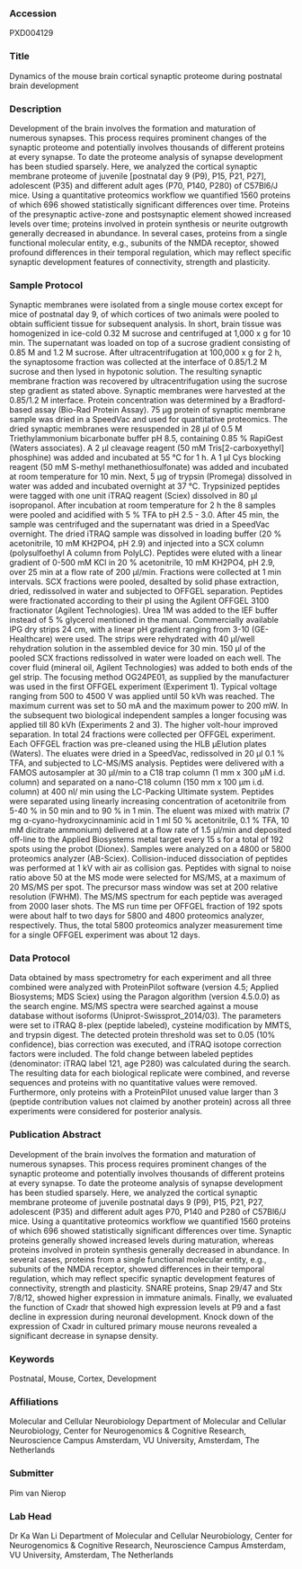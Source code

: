 ### Accession
PXD004129

### Title
Dynamics of the mouse brain cortical synaptic proteome during postnatal brain development

### Description
Development of the brain involves the formation and maturation of numerous synapses. This process requires prominent changes of the synaptic proteome and potentially involves thousands of different proteins at every synapse. To date the proteome analysis of synapse development has been studied sparsely. Here, we analyzed the cortical synaptic membrane proteome of juvenile [postnatal day 9 (P9), P15, P21, P27], adolescent (P35) and different adult ages (P70, P140, P280) of C57Bl6/J mice. Using a quantitative proteomics workflow we quantified 1560 proteins of which 696 showed statistically significant differences over time. Proteins of the presynaptic active-zone and postsynaptic element showed increased levels over time; proteins involved in protein synthesis or neurite outgrowth generally decreased in abundance. In several cases, proteins from a single functional molecular entity, e.g., subunits of the NMDA receptor, showed profound differences in their temporal regulation, which may reflect specific synaptic development features of connectivity, strength and plasticity.

### Sample Protocol
Synaptic membranes were isolated from a single mouse cortex except for mice of postnatal day 9, of which cortices of two animals were pooled to obtain sufficient tissue for subsequent analysis. In short, brain tissue was homogenized in ice-cold 0.32 M sucrose and centrifuged at 1,000 x g for 10 min. The supernatant was loaded on top of a sucrose gradient consisting of 0.85 M and 1.2 M sucrose. After ultracentrifugation at 100,000 x g for 2 h, the synaptosome fraction was collected at the interface of 0.85/1.2 M sucrose and then lysed in hypotonic solution. The resulting synaptic membrane fraction was recovered by ultracentrifugation using the sucrose step gradient as stated above. Synaptic membranes were harvested at the 0.85/1.2 M interface. Protein concentration was determined by a Bradford-based assay (Bio-Rad Protein Assay). 75 µg protein of synaptic membrane sample was dried in a SpeedVac and used for quantitative proteomics. The dried synaptic membranes were resuspended in 28 µl of 0.5 M Triethylammonium bicarbonate buffer pH 8.5, containing 0.85 % RapiGest (Waters associates). A 2 µl cleavage reagent (50 mM Tris[2-carboxyethyl] phosphine) was added and incubated at 55 °C for 1 h. A 1 µl Cys blocking reagent (50 mM S-methyl methanethiosulfonate) was added and incubated at room temperature for 10 min. Next, 5 µg of trypsin (Promega) dissolved in water was added and incubated overnight at 37 °C. Trypsinized peptides were tagged with one unit iTRAQ reagent (Sciex) dissolved in 80 µl isopropanol. After incubation at room temperature for 2 h the 8 samples were pooled and acidified with 5 % TFA to pH 2.5 - 3.0. After 45 min, the sample was centrifuged and the supernatant was dried in a SpeedVac overnight. The dried iTRAQ sample was dissolved in loading buffer (20 % acetonitrile, 10 mM KH2PO4, pH 2.9) and injected into a SCX column (polysulfoethyl A column from PolyLC). Peptides were eluted with a linear gradient of 0-500 mM KCl in 20 % acetonitrile, 10 mM KH2PO4, pH 2.9, over 25 min at a flow rate of 200 µl/min. Fractions were collected at 1 min intervals. SCX fractions were pooled, desalted by solid phase extraction, dried, redissolved in water and subjected to OFFGEL separation. Peptides were fractionated according to their pI using the Agilent OFFGEL 3100 fractionator (Agilent Technologies). Urea 1M was added to the IEF buffer instead of 5 % glycerol mentioned in the manual. Commercially available IPG dry strips 24 cm, with a linear pH gradient ranging from 3-10 (GE-Healthcare) were used. The strips were rehydrated with 40 µl/well rehydration solution in the assembled device for 30 min. 150 µl of the pooled SCX fractions redissolved in water were loaded on each well. The cover fluid (mineral oil, Agilent Technologies) was added to both ends of the gel strip. The focusing method OG24PE01, as supplied by the manufacturer was used in the first OFFGEL experiment (Experiment 1). Typical voltage ranging from 500 to 4500 V was applied until 50 kVh was reached. The maximum current was set to 50 mA and the maximum power to 200 mW. In the subsequent two biological independent samples a longer focusing was applied till 80 kVh (Experiments 2 and 3). The higher volt-hour improved separation. In total 24 fractions were collected per OFFGEL experiment. Each OFFGEL fraction was pre-cleaned using the HLB µElution plates (Waters). The eluates were dried in a SpeedVac, redissolved in 20 µl 0.1 % TFA, and subjected to LC-MS/MS analysis.  Peptides were delivered with a FAMOS autosampler at 30 µl/min to a C18 trap column (1 mm x 300 µM i.d. column) and separated on a nano-C18 column (150 mm x 100 µm i.d. column) at 400 nl/ min using the LC-Packing Ultimate system. Peptides were separated using linearly increasing concentration of acetonitrile from 5-40 % in 50 min and to 90 % in 1 min. The eluent was mixed with matrix (7 mg α-cyano-hydroxycinnaminic acid in 1 ml 50 % acetonitrile, 0.1 % TFA, 10 mM dicitrate ammonium) delivered at a flow rate of 1.5 µl/min and deposited off-line to the Applied Biosystems metal target every 15 s for a total of 192 spots using the probot (Dionex).  Samples were analyzed on a 4800 or 5800 proteomics analyzer (AB-Sciex). Collision-induced dissociation of peptides was performed at 1 kV with air as collision gas. Peptides with signal to noise ratio above 50 at the MS mode were selected for MS/MS, at a maximum of 20 MS/MS per spot. The precursor mass window was set at 200 relative resolution (FWHM). The MS/MS spectrum for each peptide was averaged from 2000 laser shots. The MS run time per OFFGEL fraction of 192 spots were about half to two days for 5800 and 4800 proteomics analyzer, respectively. Thus, the total 5800 proteomics analyzer measurement time for a single OFFGEL experiment was about 12 days.

### Data Protocol
Data obtained by mass spectrometry for each experiment and all three combined were analyzed with ProteinPilot software (version 4.5; Applied Biosystems; MDS Sciex) using the Paragon algorithm (version 4.5.0.0) as the search engine. MS/MS spectra were searched against a mouse database without isoforms (Uniprot-Swissprot_2014/03). The parameters were set to iTRAQ 8-plex (peptide labeled), cysteine modification by MMTS, and trypsin digest. The detected protein threshold was set to 0.05 (10% confidence), bias correction was executed, and iTRAQ isotope correction factors were included. The fold change between labeled peptides (denominator: iTRAQ label 121, age P280) was calculated during the search. The resulting data for each biological replicate were combined, and reverse sequences and proteins with no quantitative values were removed. Furthermore, only proteins with a ProteinPilot unused value larger than 3 (peptide contribution values not claimed by another protein) across all three experiments were considered for posterior analysis.

### Publication Abstract
Development of the brain involves the formation and maturation of numerous synapses. This process requires prominent changes of the synaptic proteome and potentially involves thousands of different proteins at every synapse. To date the proteome analysis of synapse development has been studied sparsely. Here, we analyzed the cortical synaptic membrane proteome of juvenile postnatal days 9 (P9), P15, P21, P27, adolescent (P35) and different adult ages P70, P140 and P280 of C57Bl6/J mice. Using a quantitative proteomics workflow we quantified 1560 proteins of which 696 showed statistically significant differences over time. Synaptic proteins generally showed increased levels during maturation, whereas proteins involved in protein synthesis generally decreased in abundance. In several cases, proteins from a single functional molecular entity, e.g., subunits of the NMDA receptor, showed differences in their temporal regulation, which may reflect specific synaptic development features of connectivity, strength and plasticity. SNARE proteins, Snap 29/47 and Stx 7/8/12, showed higher expression in immature animals. Finally, we evaluated the function of Cxadr that showed high expression levels at P9 and a fast decline in expression during neuronal development. Knock down of the expression of Cxadr in cultured primary mouse neurons revealed a significant decrease in synapse density.

### Keywords
Postnatal, Mouse, Cortex, Development

### Affiliations
Molecular and Cellular Neurobiology
Department of Molecular and Cellular Neurobiology, Center for Neurogenomics & Cognitive Research, Neuroscience Campus Amsterdam, VU University, Amsterdam, The Netherlands

### Submitter
Pim van Nierop

### Lab Head
Dr Ka Wan Li
Department of Molecular and Cellular Neurobiology, Center for Neurogenomics & Cognitive Research, Neuroscience Campus Amsterdam, VU University, Amsterdam, The Netherlands


